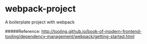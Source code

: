 # webpack-project
A boilerplate project with webpack


#####Reference:
http://tooling.github.io/book-of-modern-frontend-tooling/dependency-management/webpack/getting-started.html